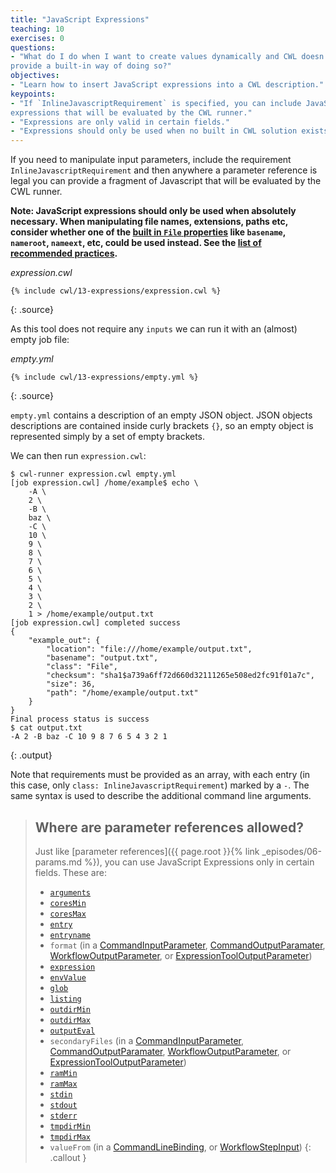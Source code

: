 ```yaml
---
title: "JavaScript Expressions"
teaching: 10
exercises: 0
questions:
- "What do I do when I want to create values dynamically and CWL doesn't
provide a built-in way of doing so?"
objectives:
- "Learn how to insert JavaScript expressions into a CWL description."
keypoints:
- "If `InlineJavascriptRequirement` is specified, you can include JavaScript
expressions that will be evaluated by the CWL runner."
- "Expressions are only valid in certain fields."
- "Expressions should only be used when no built in CWL solution exists."
---
```

If you need to manipulate input parameters, include the requirement
`InlineJavascriptRequirement` and then anywhere a parameter reference is
legal you can provide a fragment of Javascript that will be evaluated by
the CWL runner.

__Note: JavaScript expressions should only be used when absolutely necessary.
When manipulating file names, extensions, paths etc, consider whether one of the
[built in `File` properties][file-prop] like `basename`, `nameroot`, `nameext`,
etc, could be used instead.
See the [list of recommended practices][rec-practices].__

*expression.cwl*

~~~
{% include cwl/13-expressions/expression.cwl %}
~~~
{: .source}

As this tool does not require any `inputs` we can run it with an (almost) empty
job file:

*empty.yml*

~~~
{% include cwl/13-expressions/empty.yml %}
~~~
{: .source}

`empty.yml` contains a description of an empty JSON object. JSON objects
descriptions are contained inside curly brackets `{}`, so an empty object is
represented simply by a set of empty brackets.

We can then run `expression.cwl`:

~~~
$ cwl-runner expression.cwl empty.yml
[job expression.cwl] /home/example$ echo \
    -A \
    2 \
    -B \
    baz \
    -C \
    10 \
    9 \
    8 \
    7 \
    6 \
    5 \
    4 \
    3 \
    2 \
    1 > /home/example/output.txt
[job expression.cwl] completed success
{
    "example_out": {
        "location": "file:///home/example/output.txt",
        "basename": "output.txt",
        "class": "File",
        "checksum": "sha1$a739a6ff72d660d32111265e508ed2fc91f01a7c",
        "size": 36,
        "path": "/home/example/output.txt"
    }
}
Final process status is success
$ cat output.txt
-A 2 -B baz -C 10 9 8 7 6 5 4 3 2 1
~~~
{: .output}

Note that requirements must be provided as an array, with each entry (in this
case, only `class: InlineJavascriptRequirement`) marked by a `-`. The same
syntax is used to describe the additional command line arguments.

> ## Where are parameter references allowed?
> Just like [parameter references]({{ page.root }}{% link _episodes/06-params.md %}), you can use JavaScript Expressions
> only in certain fields.  These are:
> 
> - [`arguments`](http://www.commonwl.org/v1.0/CommandLineTool.html#CommandLineTool)
> - [`coresMin`](http://www.commonwl.org/v1.0/CommandLineTool.html#ResourceRequirement)
> - [`coresMax`](http://www.commonwl.org/v1.0/CommandLineTool.html#ResourceRequirement)
> - [`entry`](http://www.commonwl.org/v1.0/CommandLineTool.html#Dirent)
> - [`entryname`](http://www.commonwl.org/v1.0/CommandLineTool.html#Dirent)
> - `format` (in a [CommandInputParameter](http://www.commonwl.org/v1.0/CommandLineTool.html#CommandInputParameter), [CommandOutputParamater](http://www.commonwl.org/v1.0/CommandLineTool.html#CommandOutputParameter), [WorkflowOutputParameter](http://www.commonwl.org/v1.0/Workflow.html#WorkflowOutputParameter), or [ExpressionToolOutputParameter](http://www.commonwl.org/v1.0/Workflow.html#ExpressionToolOutputParameter))
> - [`expression`](http://www.commonwl.org/v1.0/Workflow.html#ExpressionTool)
> - [`envValue`](http://www.commonwl.org/v1.0/CommandLineTool.html#EnvironmentDef)
> - [`glob`](http://www.commonwl.org/v1.0/CommandLineTool.html#CommandOutputBinding)
> - [`listing`](http://www.commonwl.org/v1.0/CommandLineTool.html#InitialWorkDirRequirement)
> - [`outdirMin`](http://www.commonwl.org/v1.0/CommandLineTool.html#ResourceRequirement)
> - [`outdirMax`](http://www.commonwl.org/v1.0/CommandLineTool.html#ResourceRequirement)
> - [`outputEval`](http://www.commonwl.org/v1.0/CommandLineTool.html#CommandOutputBinding)
> - `secondaryFiles` (in a [CommandInputParameter](http://www.commonwl.org/v1.0/CommandLineTool.html#CommandInputParameter), [CommandOutputParamater](http://www.commonwl.org/v1.0/CommandLineTool.html#CommandOutputParameter), [WorkflowOutputParameter](http://www.commonwl.org/v1.0/Workflow.html#WorkflowOutputParameter), or [ExpressionToolOutputParameter](http://www.commonwl.org/v1.0/Workflow.html#ExpressionToolOutputParameter))
> - [`ramMin`](http://www.commonwl.org/v1.0/CommandLineTool.html#ResourceRequirement)
> - [`ramMax`](http://www.commonwl.org/v1.0/CommandLineTool.html#ResourceRequirement)
> - [`stdin`](http://www.commonwl.org/v1.0/CommandLineTool.html#CommandLineTool)
> - [`stdout`](http://www.commonwl.org/v1.0/CommandLineTool.html#CommandLineTool)
> - [`stderr`](http://www.commonwl.org/v1.0/CommandLineTool.html#CommandLineTool)
> - [`tmpdirMin`](http://www.commonwl.org/v1.0/CommandLineTool.html#ResourceRequirement)
> - [`tmpdirMax`](http://www.commonwl.org/v1.0/CommandLineTool.html#ResourceRequirement)
> - `valueFrom` (in a [CommandLineBinding](http://www.commonwl.org/v1.0/CommandLineTool.html#CommandLineBinding), or [WorkflowStepInput](http://www.commonwl.org/v1.0/Workflow.html#WorkflowStepInput))
{: .callout }


[file-prop]: http://www.commonwl.org/v1.0/CommandLineTool.html#File
[rec-practices]: http://www.commonwl.org/user_guide/rec-practices/
